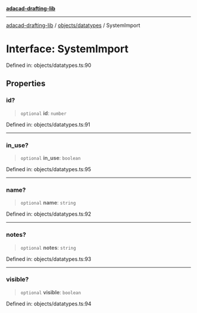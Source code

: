 [**adacad-drafting-lib**](../../../README.md)

***

[adacad-drafting-lib](../../../modules.md) / [objects/datatypes](../README.md) / SystemImport

# Interface: SystemImport

Defined in: objects/datatypes.ts:90

## Properties

### id?

> `optional` **id**: `number`

Defined in: objects/datatypes.ts:91

***

### in\_use?

> `optional` **in\_use**: `boolean`

Defined in: objects/datatypes.ts:95

***

### name?

> `optional` **name**: `string`

Defined in: objects/datatypes.ts:92

***

### notes?

> `optional` **notes**: `string`

Defined in: objects/datatypes.ts:93

***

### visible?

> `optional` **visible**: `boolean`

Defined in: objects/datatypes.ts:94
